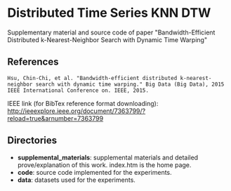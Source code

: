 # Distributed Time Series KNN DTW

Supplementary material and source code of paper "Bandwidth-Efficient Distributed k-Nearest-Neighbor Search with Dynamic Time Warping"

## References

```
Hsu, Chin-Chi, et al. "Bandwidth-efficient distributed k-nearest-neighbor search with dynamic time warping." Big Data (Big Data), 2015 IEEE International Conference on. IEEE, 2015.
```

IEEE link (for BibTex reference format downloading):
http://ieeexplore.ieee.org/document/7363799/?reload=true&arnumber=7363799

## Directories

* **supplemental_materials**: supplemental materials and detailed prove/explanation of this work. index.htm is the home page.
* **code**: source code implemented for the experiments.
* **data**: datasets used for the experiments.
